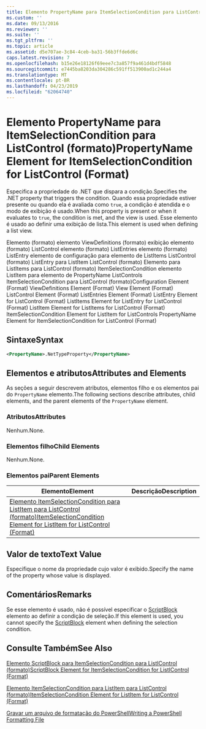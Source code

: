 ```yaml
---
title: Elemento PropertyName para ItemSelectionCondition para ListControl (formato) | Microsoft Docs
ms.custom: ''
ms.date: 09/13/2016
ms.reviewer: ''
ms.suite: ''
ms.tgt_pltfrm: ''
ms.topic: article
ms.assetid: d5e707ae-3c84-4ceb-ba31-56b3ffde6d6c
caps.latest.revision: 7
ms.openlocfilehash: b15e26e18126f69eee7c3a857f9a461d4bdf5848
ms.sourcegitcommit: e7445ba8203da304286c591ff513900ad1c244a4
ms.translationtype: MT
ms.contentlocale: pt-BR
ms.lasthandoff: 04/23/2019
ms.locfileid: "62064740"
---
```

# <a name="propertyname-element-for-itemselectioncondition-for-listcontrol-format"></a><span data-ttu-id="01c2b-102">Elemento PropertyName para ItemSelectionCondition para ListControl (formato)</span><span class="sxs-lookup"><span data-stu-id="01c2b-102">PropertyName Element for ItemSelectionCondition for ListControl (Format)</span></span>

<span data-ttu-id="01c2b-103">Especifica a propriedade do .NET que dispara a condição.</span><span class="sxs-lookup"><span data-stu-id="01c2b-103">Specifies the .NET property that triggers the condition.</span></span> <span data-ttu-id="01c2b-104">Quando essa propriedade estiver presente ou quando ela é avaliada como `true`, a condição é atendida e o modo de exibição é usado.</span><span class="sxs-lookup"><span data-stu-id="01c2b-104">When this property is present or when it evaluates to `true`, the condition is met, and the view is used.</span></span> <span data-ttu-id="01c2b-105">Esse elemento é usado ao definir uma exibição de lista.</span><span class="sxs-lookup"><span data-stu-id="01c2b-105">This element is used when defining a list view.</span></span>

<span data-ttu-id="01c2b-106">Elemento (formato) elemento ViewDefinitions (formato) exibição elemento (formato) ListControl elemento (formato) ListEntries elemento (formato) ListEntry elemento de configuração para elemento de ListItems ListControl (formato) ListEntry para ListItem ListControl (formato) Elemento para ListItems para ListControl (formato) ItemSelectionCondition elemento ListItem para elemento de PropertyName ListControls ItemSelectionCondition para ListControl (formato)</span><span class="sxs-lookup"><span data-stu-id="01c2b-106">Configuration Element (Format) ViewDefinitions Element (Format) View Element (Format) ListControl Element (Format) ListEntries Element (Format) ListEntry Element for ListControl (Format) ListItems Element for ListEntry for ListControl (Format) ListItem Element for ListItems for ListControl (Format) ItemSelectionCondition Element for ListItem for ListControls PropertyName Element for ItemSelectionCondition for ListControl (Format)</span></span>

## <a name="syntax"></a><span data-ttu-id="01c2b-107">Sintaxe</span><span class="sxs-lookup"><span data-stu-id="01c2b-107">Syntax</span></span>

```xml
<PropertyName>.NetTypeProperty</PropertyName>
```

## <a name="attributes-and-elements"></a><span data-ttu-id="01c2b-108">Elementos e atributos</span><span class="sxs-lookup"><span data-stu-id="01c2b-108">Attributes and Elements</span></span>

<span data-ttu-id="01c2b-109">As seções a seguir descrevem atributos, elementos filho e os elementos pai do `PropertyName` elemento.</span><span class="sxs-lookup"><span data-stu-id="01c2b-109">The following sections describe attributes, child elements, and the parent elements of the `PropertyName` element.</span></span>

### <a name="attributes"></a><span data-ttu-id="01c2b-110">Atributos</span><span class="sxs-lookup"><span data-stu-id="01c2b-110">Attributes</span></span>

<span data-ttu-id="01c2b-111">Nenhum.</span><span class="sxs-lookup"><span data-stu-id="01c2b-111">None.</span></span>

### <a name="child-elements"></a><span data-ttu-id="01c2b-112">Elementos filho</span><span class="sxs-lookup"><span data-stu-id="01c2b-112">Child Elements</span></span>

<span data-ttu-id="01c2b-113">Nenhum.</span><span class="sxs-lookup"><span data-stu-id="01c2b-113">None.</span></span>

### <a name="parent-elements"></a><span data-ttu-id="01c2b-114">Elementos pai</span><span class="sxs-lookup"><span data-stu-id="01c2b-114">Parent Elements</span></span>

|<span data-ttu-id="01c2b-115">Elemento</span><span class="sxs-lookup"><span data-stu-id="01c2b-115">Element</span></span>|<span data-ttu-id="01c2b-116">Descrição</span><span class="sxs-lookup"><span data-stu-id="01c2b-116">Description</span></span>|
|-------------|-----------------|
|[<span data-ttu-id="01c2b-117">Elemento ItemSelectionCondition para ListItem para ListControl (formato)</span><span class="sxs-lookup"><span data-stu-id="01c2b-117">ItemSelectionCondition Element for ListItem for ListControl (Format)</span></span>](./itemselectioncondition-element-for-listitem-for-listcontrol-format.md)||

## <a name="text-value"></a><span data-ttu-id="01c2b-118">Valor de texto</span><span class="sxs-lookup"><span data-stu-id="01c2b-118">Text Value</span></span>

<span data-ttu-id="01c2b-119">Especifique o nome da propriedade cujo valor é exibido.</span><span class="sxs-lookup"><span data-stu-id="01c2b-119">Specify the name of the property whose value is displayed.</span></span>

## <a name="remarks"></a><span data-ttu-id="01c2b-120">Comentários</span><span class="sxs-lookup"><span data-stu-id="01c2b-120">Remarks</span></span>

<span data-ttu-id="01c2b-121">Se esse elemento é usado, não é possível especificar o [ScriptBlock](./scriptblock-element-for-itemselectioncondition-for-listcontrol-format.md) elemento ao definir a condição de seleção.</span><span class="sxs-lookup"><span data-stu-id="01c2b-121">If this element is used, you cannot specify the [ScriptBlock](./scriptblock-element-for-itemselectioncondition-for-listcontrol-format.md) element when defining the selection condition.</span></span>

## <a name="see-also"></a><span data-ttu-id="01c2b-122">Consulte Também</span><span class="sxs-lookup"><span data-stu-id="01c2b-122">See Also</span></span>

[<span data-ttu-id="01c2b-123">Elemento ScriptBlock para ItemSelectionCondition para ListIControl (formato)</span><span class="sxs-lookup"><span data-stu-id="01c2b-123">ScriptBlock Element for ItemSelectionCondition for ListIControl (Format)</span></span>](./scriptblock-element-for-itemselectioncondition-for-listcontrol-format.md)

[<span data-ttu-id="01c2b-124">Elemento ItemSelectionCondition para ListItem para ListControl (formato)</span><span class="sxs-lookup"><span data-stu-id="01c2b-124">ItemSelectionCondition Element for ListItem for ListControl (Format)</span></span>](./itemselectioncondition-element-for-listitem-for-listcontrol-format.md)

[<span data-ttu-id="01c2b-125">Gravar um arquivo de formatação do PowerShell</span><span class="sxs-lookup"><span data-stu-id="01c2b-125">Writing a PowerShell Formatting File</span></span>](./writing-a-powershell-formatting-file.md)
